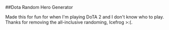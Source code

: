 ##Dota Random Hero Generator

Made this for fun for when I'm playing DoTA 2 and I don't know who to play.
Thanks for removing the all-inclusive randoming, Icefrog >:(.